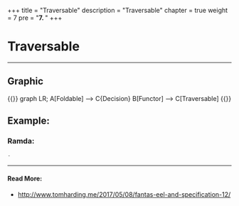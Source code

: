 +++
title = "Traversable"
description = "Traversable"
chapter = true
weight = 7
pre = "<b>7. </b>"
+++

# Traversable
---

## Graphic
{{<mermaid align="center">}}
graph LR;
    A[Foldable] --> C{Decision}
    B[Functor] --> C[Traversable]
{{</mermaid>}}

## Example:

### Ramda:
```js
-
```

---
#### Read More:
- http://www.tomharding.me/2017/05/08/fantas-eel-and-specification-12/
